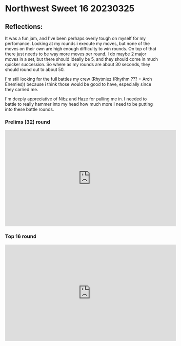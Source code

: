 # Northwest Sweet 16 20230325

## Reflections:
It was a fun jam, and I've been perhaps overly tough on myself for my perfomance. Looking at my rounds i execute my moves, but none of the moves on their own are high enough difficulty to win rounds. On top of that there just needs to be way more moves per round. I do maybe 2 major moves in a set, but there should ideally be 5, and they should come in much quicker succession. So where as my rounds are about 30 seconds, they should round out to about 50.

I'm still looking for the full battles my crew (Rhytmiez (Rhythm ??? + Arch Enemies)) because i think those would be good to have, especially since they carried me.

I'm deeply appreciative of Nibz and Haze for pulling me in. I needed to battle to really hammer into my head how much more I need to be putting into these battle rounds.

### Prelims (32) round

<iframe width="560" height="315" src="https://www.youtube.com/embed/bSwzKFrby6o" title="YouTube video player" frameborder="0" allow="accelerometer; autoplay; clipboard-write; encrypted-media; gyroscope; picture-in-picture; web-share" allowfullscreen></iframe>

### Top 16 round

<iframe width="560" height="315" src="https://www.youtube.com/embed/TeVmslSi2-U" title="YouTube video player" frameborder="0" allow="accelerometer; autoplay; clipboard-write; encrypted-media; gyroscope; picture-in-picture; web-share" allowfullscreen></iframe>
